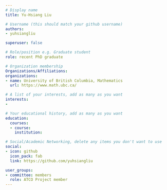 ```yaml
---
# Display name
title: Yu-Hsiang Liu

# Username (this should match your github username)
authors:
- yuhsiangliu

superuser: false

# Role/position e.g. Graduate student
role: recent PhD graduate

# Organization membership
Organizations/Affiliations:
organizations:
- name: University of British Columbia, Mathematics
  url: https://www.math.ubc.ca/

# A list of your interests, add as many as you want
interests:
- 

# Your educational history, add as many as you want
education:
  courses:
  - course: 
    institution: 

# Social/Academic Networking, delete any items you don't want to use
social:
- icon: github
  icon_pack: fab
  link: https://github.com/yuhsiangliu

user_groups:
- committee: members
  role: ATCO Project member
---
```

